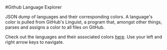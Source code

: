 #Github Language Explorer

JSON dump of languages and their corresponding colors. A language's color is pulled from GitHub's Linguist, a program that, amongst other things, parses and assigns a color to all files on GitHub.

Check out the languages and their associated colors [here](https://munrocape.github.io/github-language-explorer). Use your left and right arrow keys to navigate.